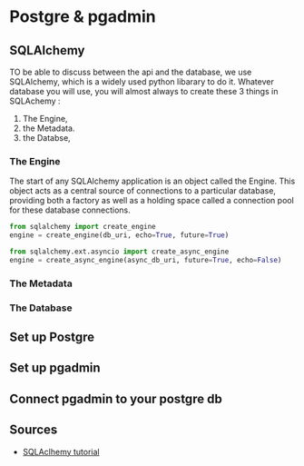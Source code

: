 # Postgre & pgadmin

## SQLAlchemy

TO be able to discuss between the api and the database, we use SQLAlchemy, which is a widely used python libarary to do it. Whatever database you will use, you will almost always to create these 3 things in SQLAchemy :

1. The Engine,
2. the Metadata.
3. the Databse,

### The Engine

The start of any SQLAlchemy application is an object called the Engine. This object acts as a central source of connections to a particular database, providing both a factory as well as a holding space called a connection pool for these database connections.

```python
from sqlalchemy import create_engine
engine = create_engine(db_uri, echo=True, future=True)
```

```python
from sqlalchemy.ext.asyncio import create_async_engine
engine = create_async_engine(async_db_uri, future=True, echo=False)
```

### The Metadata

### The Database


## Set up Postgre

## Set up pgadmin

## Connect pgadmin to your postgre db


## Sources

* [SQLAclhemy tutorial](https://docs.sqlalchemy.org/en/14/tutorial/index.html)
